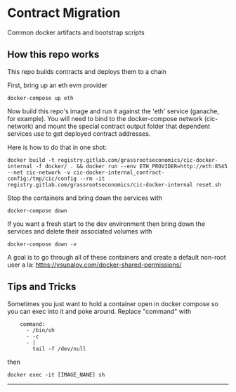# Contract Migration

Common docker artifacts and bootstrap scripts

## How this repo works

This repo builds contracts and deploys them to a chain

First, bring up an eth evm provider
```
docker-compose up eth
```

Now build this repo's image and run it against the 'eth' service (ganache, for example). You will need to bind to the docker-compose network (cic-network) and mount the special contract output folder that dependent services use to get deployed contract addresses. 

Here is how to do that in one shot:
```
docker build -t registry.gitlab.com/grassrootseconomics/cic-docker-internal -f docker/ . && docker run --env ETH_PROVIDER=http://eth:8545 --net cic-network -v cic-docker-internal_contract-config:/tmp/cic/config --rm -it registry.gitlab.com/grassrootseconomics/cic-docker-internal reset.sh
```

Stop the containers and bring down the services with
```
docker-compose down
```

If you want a fresh start to the dev environment then bring down the services and delete their associated volumes with

```
docker-compose down -v
```

A goal is to go through all of these containers and create a default non-root user a la:
https://vsupalov.com/docker-shared-permissions/

## Tips and Tricks

Sometimes you just want to hold a container open in docker compose so you can exec into it and poke around. Replace "command" with

```
    command:
      - /bin/sh
      - -c
      - |
        tail -f /dev/null
```
then 

```
docker exec -it [IMAGE_NANE] sh
```

---

